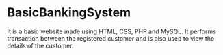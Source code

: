 # BasicBankingSystem
It is a basic website made using HTML, CSS, PHP and MySQL. It performs transaction between the registered customer and is also used to view the details of the customer.
